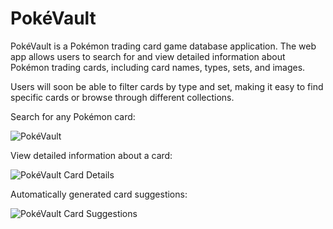 # PokéVault

PokéVault is a Pokémon trading card game database application. The web app allows users to 
search for and view detailed information about Pokémon trading cards, including card names, 
types, sets, and images. 

Users will soon be able to filter cards by type and set, making it easy to find 
specific cards or browse through different collections.

Search for any Pokémon card:

![PokéVault](/screenshots/pokevault/search.jpg)

View detailed information about a card:

![PokéVault Card Details](/screenshots/pokevault/single-card.png)

Automatically generated card suggestions:

![PokéVault Card Suggestions](/screenshots/pokevault/similar-cards.jpg)
